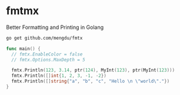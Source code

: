 # fmtmx

Better Formatting and Printing in Golang

```sh
go get github.com/mengdu/fmtx
```

```go
func main() {
  // fmtx.EnableColor = false
  // fmtx.Options.MaxDepth = 5

  fmtx.Println(123, 3.14, ptr(124), MyInt(123), ptr(MyInt(123)))
  fmtx.Println([]int{1, 2, 3, -1, -2})
  fmtx.Println([]string{"a", "b", "c", "Hello \n \"world\"."})
}
```
